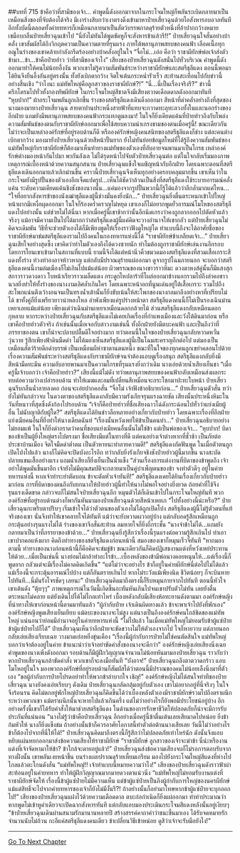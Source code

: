 ##บทที่ 715 ข้าคือว่าที่สามีของเจ้า...
คำพูดนี้ดังออกมาจากในกระโจมใหญ่ก็พลันระเบิดกลายมาเป็นเหมือนสิ่งของที่จับต้องได้จริง มีเงาร่างสิบกว่าเงาตรงดิ่งเข้ามาหาป๋ายเสี่ยวฉุนด้วยไอสังหารอบอวลทันที อีกทั้งบัดนี้ตลอดทั้งค่ายทหารก็เหมือนกลายมาเป็นสัตว์บรรพกาลดุร้ายตัวหนึ่งที่อ้าปากกว้างหมายเขมือบกลืนป๋ายเสี่ยวฉุนเข้าไป
“นี่ยังไม่ทันได้พูดขัดหูก็จะสังหารข้าแล้วรึ!!” ป๋ายเสี่ยวฉุนใจสั่นอย่างบ้าคลั่ง เขาสัมผัสได้ถึงวิกฤตความเป็นความตายที่รุนแรง ภายใต้พลานุภาพสยบของคนฟ้า เลือดเนื้อทุกอณูในร่างของเขาคล้ายกำลังกรีดร้องอย่างบ้าคลั่งอยู่ในใจ
“จื่อโม่...เอ่อ คือว่า ราชาผียักษ์พ่อเจ้าส่งตัวข้ามา...ข้า...ข้าคือป๋ายฮ่าว ว่าที่สามีของเจ้าไง” เสียงของป๋ายเสี่ยวฉุนดังสนั่นไปทั่วบริเวณ
คำพูดนี้ดังออกมาทำให้คนไม่น้อยอึ้งงัน พวกเขาไม่รู้ความสัมพันธ์ระหว่างราชาผียักษ์และสตรีธุลีแดง ตอนนี้พอมาได้ยินจึงยืนอึ้งกันอยู่ตรงนั้น ทั้งยังเบิกตากว้าง จิตใจเต้นกระหน่ำรัวเร็ว สะท้านสะเทือนไปกับข่าวนี้อย่างสิ้นเชิง
“ว่าไงนะ แม่ทัพใหญ่คือลูกสาวของราชาผียักษ์?!”
“นี่...นี่เป็นเรื่องจริงรึ?”
ข่าวนี้ครึกโครมไปทั่วทั้งกองทัพผียักษ์ ในกระโจมใหญ่สีชาดจึงมีเสียงตวาดเดือดดาลดังออกมาทันที
“หุบปาก!”
ผ้ากระโจมพลันถูกเลิกขึ้น ร่างของสตรีธุลีแดงเดินดิ่งออกมา สีหน้าที่ดำคล้ำอย่างถึงที่สุดของนางมองมาทางป๋ายเสี่ยวฉุน สายตาปานประหนึ่งสายฟ้าที่แทบจะกวาดทะลุทะลวงทั้งในและนอกร่างของอีกฝ่าย แถมยังมีพลานุภาพสยบของคนฟ้ากระแทกตูมลงมา!
ในใจก็ยิ่งเคียดแค้นที่ป๋ายฮ่าวถึงกับโพล่งความสัมพันธ์ของตนกับราชาผียักษ์ออกมาเพื่อใช้สยบความน่าเกรงขามของตนเมื่อครู่นี้!
ขณะเดียวกัน ไม่ว่าจะเป็นเหล่าองค์รักษ์ที่อยู่รอบด้านก็ดี หรือองค์รักษ์หญิงคนสนิทของสตรีธุลีแดงก็ช่าง แต่ละคนต่างเบิกตากว้าง มองมายังป๋ายเสี่ยวฉุนด้วยสีหน้าปั้นยาก ยังไม่ทันย่อยข้อมูลใหม่ที่ได้รู้ถึงความสัมพันธ์ของแม่ทัพใหญ่กับราชาผียักษ์ก็ต้องมาเห็นท่าทางแม่ทัพของตัวเองที่อับอายจนพานมาเป็นโกรธ เหล่าองค์รักษ์ต่างมองหน้ากันไปมา พากันลังเล ไม่ได้รุดหน้าไปจับตัวป๋ายเสี่ยวฉุนต่อ แต่ในใจกลับเริ่มมองภาพเหตุการณ์เบื้องหน้าด้วยความสนุกสนาน
ป๋ายเสี่ยวฉุนแข็งใจเผชิญหน้ากับอีกฝ่าย โดยเฉพาะตอนที่สตรีธุลีแดงเดินออกมาแล้วเลิกม่านขึ้น คราวนี้ป๋ายเสี่ยวฉุนจึงเห็นทุกอย่างครอบคลุมมากขึ้น เขาเห็นว่าในกระโจมยังมีรูปปั้นของตัวเองอีกเจ็ดแปดรูป...เห็นได้ชัดว่าล้วนเป็นสิ่งที่สตรีธุลีแดงใช้ระบายอารมณ์คลั่งแค้น
ระดับความเคียดแค้นชิงชังของนางนั้น...แค่มองจากรูปปั้นพวกนี้ก็รู้ได้แล้วว่าลึกล้ำมากแค่ไหน...
“ใจที่อยากสังหารข้าของนังเฒ่าธุลีแดงผู้นี้ช่างมั่นคงยิ่งนัก...” ป๋ายเสี่ยวฉุนยิ่งตื่นตระหนกเข้าไปใหญ่ หน้าผากมีเหงื่อผุดออกมา ในใจก็ร้องคร่ำครวญไม่หยุด เขาเองก็ไม่อยากพูดยั่วอารมณ์โมโหของสตรีธุลีแดงไปอย่างนั้น แต่ช่วยไม่ได้นี่นา หากเมื่อครู่นี้เขาช้ากว่านั้นอีกนิดเกรงว่าคงถูกลากออกไปตัดหัวแล้วจริงๆ แม้อาจมีความเป็นไปได้มากกว่าสตรีธุลีแดงผู้นี้แค่คิดจะวางอำนาจให้เขากลัว แต่ป๋ายเสี่ยวฉุนไม่คิดจะเดิมพัน วิธีที่จะช่วยตัวเองได้ก็มีเพียงพูดให้เรื่องราวฟังดูใหญ่โต ทำแบบนี้ถึงจะได้อาศัยชื่อของราชาผียักษ์มาข่มสตรีธุลีแดงรวมไปถึงคนในกองทหารแห่งนี้ได้
“ราชาผียักษ์ข้าเกลียดเจ้า...” ป๋ายเสี่ยวฉุนเสียใจอย่างสุดซึ้ง เขาคิดว่าทำไมตัวเองถึงได้ดวงซวยนัก ทำไมต้องถูกราชาผียักษ์เล่นงานอีกรอบโดยการโยนเขาเข้ามาในสถานที่แบบนี้ ยามนี้จึงได้แต่หน้านิ่วคิ้วขมวดมองสตรีธุลีแดงที่สวมเสื้อเกราะสีแดงทั้งร่าง ท่วงท่าองอาจห้าวหาญ แต่กลับมีปราณดุร้ายแผ่ออกมา
ดูจากรูปโฉมภายนอก จะบอกว่าสตรีธุลีแดงคนนี้งามล่มเมืองก็ไม่เกินไปแม้แต่น้อย ผิวพรรณของนางขาวราวหิมะ ดวงตาหงส์คู่นั้นก็มีแสงสุกสกาวราวดวงดาว ใบหน้าเรียวราวเมล็ดแตง กระดูกไหปลาร้าที่โผล่ออกมาข้างนอกรวมไปถึงลำคอขาวนวลยิ่งทำให้ทั้งร่างของนางงามเลิศล้ำเกินใคร
โดยเฉพาะหน้าอกที่นูนเด่นอยู่ใต้เสื้อเกราะ รวมไปถึงสะโพกแน่นตึงเว้างอนจนเป็นทรงน้ำเต้านั้นก็ยิ่งขับเน้นให้สะโพกของนางกลมกลึงอย่างหาที่เปรียบไม่ได้ ขาทั้งคู่ก็ยิ่งเพรียวยาวน่าหลงใหล
ลำพังเพียงแค่รูปร่างหน้าตา สตรีธุลีแดงคนนี้ก็ไม่เป็นรองเฉินม่านเหยาเลยแม้แต่น้อย เพียงแต่ว่าเฉินม่านเหยาเหมือนดอกกล้วยไม้ ส่วนสตรีธุลีแดงกลับเหมือนดอกกุหลาบ
หากระหว่างป๋ายเสี่ยวฉุนกับสตรีธุลีแดงไม่เคยเกิดเรื่องที่กำแพงเมืองและวังใต้ดินมาก่อน หรือเขาคือป๋ายฮ่าวตัวจริง ถ้าเช่นนั้นเมื่อเจอกับสาวงามเช่นนี้ ทั้งอีกฝ่ายยังมีตบะคนฟ้า และเป็นถึงว่าที่ภรรยาของตน เขาก็น่าจะปลาบปลื้มดีใจอย่างมาก ทว่าตอนนี้ในใจของป๋ายเสี่ยวฉุนกลับหวาดหวั่นวุ่นวาย รู้สึกเพียงฟ้าดินมืดดำ ไม่ได้มองเห็นสตรีธุลีแดงผู้นี้เป็นโฉมสะคราญอีกต่อไป แต่มองเป็นเหมือนสัตว์ร้ายดึกดำบรรพ์ เป็นเหมือนผีห่าซาตานตนหนึ่ง
ขณะที่ในใจของทุกคนถูกเขย่าคลอนไปด้วยเรื่องความสัมพันธ์ระหว่างสตรีธุลีแดงกับราชาผียักษ์จนจำต้องแอบดูเรื่องสนุก สตรีธุลีแดงกลับยิ่งมีสีหน้ามืดทะมึน ความอับอายพานมาเป็นความโกรธที่รุนแรงยิ่งกว่าเดิม นางเอ่ยด้วยน้ำเสียงเย็นชา
“เมื่อครู่นี้เจ้าบอกว่า เจ้าคือป๋ายฮ่าว?” เสียงนี้แม้ไม่ดัง ทว่าพลานุภาพสยบของคนฟ้ากลับเหมือนส่งผลกระทบต่อความว่างเปล่ารอบด้าน ทำให้เมฆและลมที่เปลี่ยนสีเหมือนจะกระโชกมาปะทะใบหน้า ป๋ายเสี่ยวฉุนรีบกลืนน้ำลายลงคอ ก่อนจะเอ่ยปากคอสั่น
“จื่อโม่ เจ้าฟังข้าอธิบายก่อน...” ป๋ายเสี่ยวฉุนตัวสั่น ทว่ายังไม่ทันกล่าวจบ ในดวงตาของสตรีธุลีแดงกลับมีความรังเกียจรุนแรงฉายชัด เสียงนั้นประหนึ่งหิมะในวันที่หนาวที่สุดซึ่งดังก้องไปรอบด้าน
“เจ้าก็คือป๋ายฮ่าวที่ชื่อเสียงฉาวโฉ่ดังกระฉ่อนไปทั่วว่าแย่งเมียผู้อื่น ไม่นับญาติกับผู้ใด?” สตรีธุลีแดงได้ยินข่าวลือหลายอย่างเกี่ยวกับป๋ายฮ่าว โดยเฉพาะเรื่องที่อีกฝ่ายแย่งเมียคนอื่นที่ยิ่งทำให้นางเดียดฉันท์
“เรื่องนั้นหวังเหย่ให้ข้าเป็นคนทำ...” ป๋ายเสี่ยวฉุนอธิบายอย่างไม่ยอมแพ้ ในใจก็ยิ่งด่ากราดว่าคนที่ชอบแย่งเมียคนอื่นนั้นไม่ใช่ข้า แต่เป็นพ่อของเจ้า...
“หุบปาก! บิดาของข้าเป็นผู้ยิ่งใหญ่ตรงไปตรงมา ชื่อเสียงมีแต่ในทางที่ดี แต่คนอย่างเจ้าต่างหากที่ชั่วช้า เป็นภัยต่อประชาบ้านเมือง จิตใจมืดดำต่ำตม เป็นตัวหายนะทำลายความดี!” สตรีธุลีแดงกัดฟันพูด ในเมื่อตัวตนถูกเปิดโปงไปแล้ว นางก็ไม่คิดจะปิดบังอะไรอีก ทว่ากลับยิ่งรังเกียจชิงชังป๋ายฮ่าวผู้นี้มากขึ้น นางสะบัดปลายแขนเสื้ออย่างแรง แถมน้ำเสียงก็ยิ่งเย็นเป็นน้ำแข็ง
“ส่วนเรื่องการแต่งงานที่บิดาของข้าพูดถึง เจ้าอย่าได้พูดมันขึ้นมาอีก เจ้ายังไม่มีคุณสมบัติจะกลายมาเป็นคู่บำเพ็ญตนของข้า จงทำตัวดีๆ อยู่ในค่ายทหารแห่งนี้ หากเจ้าทำระยำตัดบอน ข้าจะตัดหัวเจ้าทันที!” สตรีธุลีแดงเคยได้ยินเรื่องเกี่ยวกับป๋ายฮ่าวมาก่อน การที่บิดาของตนถึงกับยกนางให้ป๋ายฮ่าวผู้นี้ทำให้นางไม่พอใจอย่างยิ่งยวด ถ้อยคำที่ใช้จึงรุนแรงเด็ดขาด กล่าวจบก็ไม่สนใจป๋ายเสี่ยวฉุนอีก หมุนตัวได้ก็เดินเข้าไปในกระโจมใหญ่ทันที
พวกองค์รักษ์ที่อยู่รอบด้านต่างก็พากันหันมามองป๋ายเสี่ยวฉุนด้วยสีหน้าเหยเก
“ไปทั้งอย่างนี้น่ะหรือ?” ป๋ายเสี่ยวฉุนกะพริบตาปริบๆ เริ่มเข้าใจได้ว่าตัวตนของตัวเองไม่ได้ถูกเปิดโปง สตรีธุลีแดงผู้นี้ไม่รู้ตัวตนที่แท้จริงของเขา นั่นจึงทำให้เขาคลายใจได้ทันที แม้ว่าจะยังหวาดผวาอยู่บ้าง แต่กลับอดรู้สึกเหมือนถูกกระตุ้นอย่างรุนแรงไม่ได้ ร่างของเขาจึงสั่นสะท้าน ลมหายใจก็ยิ่งถี่กระชั้น
“นางจำข้าไม่ได้...แถมยังกลายมาเป็นว่าที่ภรรยาของข้าด้วย...” ป๋ายเสี่ยวฉุนยิ่งรู้สึกว่าเรื่องนี้รุนแรงต่อความรู้สึกเกินไป ทำเอาเขาปากคอแห้งผาก คิดถึงท่าทางของสตรีธุลีแดงก่อนหน้านี้ สมองของเขาก็หมุนเร็วจี๋ทันที
“หากมองตามนี้ ท่าทางของนางก่อนหน้านี้ก็คือคิดจะข่มขู่ข้า ขณะเดียวกันก็คิดปฏิเสธงานแต่งที่หวังเหย่ประทานให้ด้วย...เมื่อเป็นเช่นนี้ นางย่อมไม่กล้าทำอะไรข้า...เบื้องหลังของข้ามีพ่อนางคอยหนุนให้...แต่เรื่องนี้ก็พูดยาก กลัวแต่จะมีเรื่องไม่คาดคิดเกิดขึ้น”
“แต่ไม่ว่าจะอย่างไร ข้าก็อยู่ในค่ายผียักษ์นี่ต่อไปไม่ได้แล้ว แม้เรื่องนี้จะกระตุ้นอารมณ์ไปบ้าง แต่ก็อันตรายเกินไป หากไม่ระวังแม้เพียงนิด ชีวิตน้อยๆ ก็จะบินหายไปทันที...นี่มันรังโจรชัดๆ เลยนะ” ป๋ายเสี่ยวฉุนคิดมาถึงตรงนี้ก็รีบหมุนกายจากไปทันที ตอนนี้หัวใจเขาเต้นดัง “ตุ้บๆๆ” ภาพเหตุการณ์ในวันนี้เกิดขึ้นกะทันหันเกินไปจนเขาปรับตัวไม่ทัน เลยยังตื่นตระหนกไม่คลาย
แต่ยังเดินไปได้ไม่ไกลเท่าไหร่ เบื้องหลังกลับมีเสียงห้อทะยานดังตามมา องค์รักษ์หญิงที่นำทางให้เขาก่อนหน้านี้ตามมาทันแล้ว
“ผู้กำกับป๋าย เจ้าเดินผิดทางแล้ว ข้าจะพาเจ้าไปยังที่พักเอง” องค์รักษ์หญิงพูดเสียงเย็นเยียบ แม้ตบะของนางจะไม่สูง แต่นางเป็นถึงองค์รักษ์คนใกล้ชิดของแม่ทัพใหญ่ แน่นอนว่าย่อมมีอำนาจอยู่ในค่ายทหารแห่งนี้
“ไม่ไปแล้ว ในเมื่อแม่ทัพใหญ่ไม่ยอมรับข้าผู้แซ่ป๋าย ข้าผู้แซ่ป๋ายไปก็ได้” ป๋ายเสี่ยวฉุนเห็นว่าอีกฝ่ายจะขัดขวางไม่ให้ตัวเองจากไป ใจก็หายวาบ แต่ภายนอกกลับเอ่ยเสียงเรียบเฉย วางมาดเย่อหยิ่งขุ่นเคือง
“เรื่องนี้ผู้กำกับการป๋ายไม่ใช่คนตัดสินใจ แม่ทัพใหญ่บอกว่าเจ้าต้องอยู่ในค่าย ข้าแนะนำว่าเจ้าอย่าขัดคำสั่งของนางจะดีกว่า” องค์รักษ์หญิงเอ่ยเสียงนิ่งเฉย คำพูดของนางเพิ่งดังออกมา รอบด้านก็มีผู้ฝึกวิญญาณจำนวนไม่น้อยหันมามองป๋ายเสี่ยวฉุน ราวกับว่าหากป๋ายเสี่ยวฉุนกล้าขัดคำสั่ง พวกเขาก็จะลงมือทันที
“บังอาจ!” ป๋ายเสี่ยวฉุนถลึงตาตวาดกร้าว แอบโมโหอยู่ในใจ มองพวกองค์รักษ์ที่อยู่รอบด้านก็สัมผัสได้ว่าตอนนี้มีปราณของคนไม่น้อยเล็งนิ่งมาที่ตัวเอง
“ขอผู้กำกับการป๋ายโปรดอย่าทำให้พวกข้าลำบากใจ เชิญ!” องค์รักษ์หญิงไม่ได้สนใจท่าทีของป๋ายเสี่ยวฉุน นางยังคงเอ่ยเรียบๆ ดังเดิม
ป๋ายเสี่ยวฉุนกลัดกลุ้มอยู่กับตัวเอง เขาไม่อยากอยู่ที่นี่จริงๆ ในใจจึงร้อนรน คิดไม่ตกอยู่พักใหญ่ป๋ายเสี่ยวฉุนก็คิดขึ้นได้ว่าเบื้องหลังตัวเองมีราชาผียักษ์รวมไปถึงตราผนึกระหว่างพวกเขา แม้ตราผนึกนั้นจะหายไปแล้วเกินครึ่ง แต่ไม่ว่าอย่างไรก็ยังพอมีประโยชน์อยู่บ้าง อีกอย่างครั้งนี้เขาก็ได้รับคำสั่งให้มาช่วยสตรีธุลีแดง ในด้านของการรักษาชีวิตให้ปลอดภัยก็น่าจะมีการรับประกันที่แน่นอน
“นางไม่รู้ว่าข้าคือป๋ายเสี่ยวฉุน อีกอย่างเมื่อครู่นี้ข้าตื่นเต้นเลยเสียมาดไปหน่อย ยิ่งข้าก้มหัวให้ นางก็ยิ่งแข็งข่ม ถ้าอย่างนั้นข้าก็ควรอาศัยโอกาสนี้ทำตัวต่อต้านนางเสียเลย วันนี้ไม่ว่าอย่างไรข้าก็ต้องไปจากที่นี่ให้ได้!” ป๋ายเสี่ยวฉุนคิดมาถึงตรงนี้ก็รู้สึกว่าไม่ปลอดภัยเท่าไหร่นัก ดังนั้นจึงแอบหยิบแผ่นหยกออกมาส่งข้อความเสียงให้ราชาผียักษ์
“ราชาผียักษ์ ลูกสาวของเจ้าจะฆ่าข้า นี่น่ะหรืองานแต่งที่เจ้าจัดหามาให้ข้า? ข้าใกล้จะตายอยู่แล้ว!” ป๋ายเสี่ยวฉุนส่งข้อความเสียงจบก็ไม่รอการตอบรับจากทางฝั่งนั้น เขาพลันเงยหน้าขึ้น บนร่างเผยปราณดุร้ายเหี้ยมเกรียม มองไปยังกระโจมใหญ่สีแดงที่ห่างไปไกลแล้วตะโกนดังลั่น
“แม่ทัพใหญ่!! เจ้าทำแบบนี้หมายความว่าไง!” เสียงของป๋ายเสี่ยวฉุนดังราวฟ้าผ่า สะท้อนอยู่ในค่ายทหาร ทำให้ผู้ฝึกวิญญาณมากมายดวงตาแน่วนิ่ง
“แม่ทัพใหญ่ไม่ยอมรับงานแต่งที่ราชาผียักษ์จัดให้ เรื่องนี้ข้าผู้แซ่ป๋ายไม่มีความเห็น แต่ข้าผู้แซ่ป๋ายเป็นถึงผู้กำกับการใหญ่ของนครผียักษ์ แม้แต่สิทธิ์จะไปจากค่ายทหารของเจ้าก็ยังไม่มีงั้นรึ?! ถ้าอย่างนั้นก็อย่ามาโทษหากข้าผู้แซ่ป๋ายจะบุกออกไป!” เสียงของป๋ายเสี่ยวฉุนแฝงไว้ด้วยความเดือดดาล ตบะก่อกำเนิดก็ยิ่งแผ่ออกมา ทำท่าประมาณว่าหากพูดไม่เข้าหูคำเดียวจะเปิดฉากสังหารทันที แต่กลับแอบมองประเมินกระโจมสีแดงหลังนั้นอยู่เงียบๆ
“ข้าป๋ายเสี่ยวฉุนเดินผ่านสนามรักมานานหลายปี สร้างสรรค์คาถาคำว่าชนะขึ้นมาเอง ได้รับจดหมายรักจำนวนนับไม่ถ้วน กะอีแค่สตรีธุลีแดงคนเดียว ข้าเปลี่ยนวิธีเข้าหน่อย ดูสิว่าเจ้าจะรับมือยังไง!”

------


[Go To Next Chapter]( ./153.md)